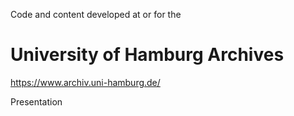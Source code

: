 Code and content developed at or for the
# University of Hamburg Archives
https://www.archiv.uni-hamburg.de/

Presentation
